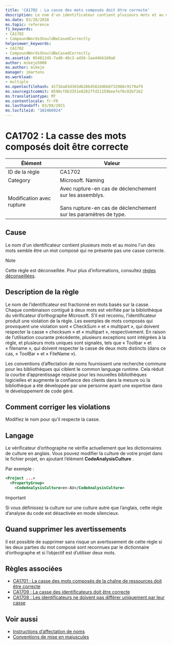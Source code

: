 ```yaml
---
title: 'CA1702 : La casse des mots composés doit être correcte'
description: Le nom d'un identificateur contient plusieurs mots et au moins l'un des mots semble être un mot composé qui ne présente pas une casse correcte.
ms.date: 03/28/2018
ms.topic: reference
f1_keywords:
- CA1702
- CompoundWordsShouldBeCasedCorrectly
helpviewer_keywords:
- CA1702
- CompoundWordsShouldBeCasedCorrectly
ms.assetid: 05481245-7ad8-48c3-a456-3aa44b6160a6
author: mikejo5000
ms.author: mikejo
manager: jmartens
ms.workload:
- multiple
ms.openlocfilehash: 41716a83d365d62864582dd6bbf32968c9179af9
ms.sourcegitcommit: 8590cf6b3351e82827fd21159beefef0c02bf162
ms.translationtype: MT
ms.contentlocale: fr-FR
ms.lasthandoff: 03/08/2021
ms.locfileid: "102466924"
---
```

# <a name="ca1702-compound-words-should-be-cased-correctly"></a>CA1702 : La casse des mots composés doit être correcte

|Élément|Valeur|
|-|-|
|ID de la règle|CA1702|
|Category|Microsoft. Naming|
|Modification avec rupture|Avec rupture-en cas de déclenchement sur les assemblys.<br /><br /> Sans rupture-en cas de déclenchement sur les paramètres de type.|

## <a name="cause"></a>Cause
Le nom d'un identificateur contient plusieurs mots et au moins l'un des mots semble être un mot composé qui ne présente pas une casse correcte.

> [!NOTE]
> Cette règle est déconseillée. Pour plus d’informations, consultez [règles déconseillées](fxcop-unported-deprecated-rules.md).

## <a name="rule-description"></a>Description de la règle

Le nom de l’identificateur est fractionné en mots basés sur la casse. Chaque combinaison contiguë à deux mots est vérifiée par la bibliothèque du vérificateur d’orthographe Microsoft. S’il est reconnu, l’identificateur produit une violation de la règle. Les exemples de mots composés qui provoquent une violation sont « CheckSum » et « multipart », qui doivent respecter la casse « checksum » et « multipart », respectivement. En raison de l’utilisation courante précédente, plusieurs exceptions sont intégrées à la règle, et plusieurs mots uniques sont signalés, tels que « Toolbar » et « filename », qui doivent respecter la casse de deux mots distincts (dans ce cas, « ToolBar » et « FileName »).

Les conventions d’affectation de noms fournissent une recherche commune pour les bibliothèques qui ciblent le common language runtime. Cela réduit la courbe d’apprentissage requise pour les nouvelles bibliothèques logicielles et augmente la confiance des clients dans la mesure où la bibliothèque a été développée par une personne ayant une expertise dans le développement de code géré.

## <a name="how-to-fix-violations"></a>Comment corriger les violations

Modifiez le nom pour qu’il respecte la casse.

## <a name="language"></a>Langage

Le vérificateur d’orthographe ne vérifie actuellement que les dictionnaires de culture en anglais. Vous pouvez modifier la culture de votre projet dans le fichier projet, en ajoutant l’élément **CodeAnalysisCulture** .

Par exemple :

```xml
<Project ...>
  <PropertyGroup>
    <CodeAnalysisCulture>en-AU</CodeAnalysisCulture>
```

> [!IMPORTANT]
> Si vous définissez la culture sur une culture autre que l’anglais, cette règle d’analyse du code est désactivée en mode silencieux.

## <a name="when-to-suppress-warnings"></a>Quand supprimer les avertissements

Il est possible de supprimer sans risque un avertissement de cette règle si les deux parties du mot composé sont reconnues par le dictionnaire d’orthographe et si l’objectif est d’utiliser deux mots.

## <a name="related-rules"></a>Règles associées

- [CA1701 : La casse des mots composés de la chaîne de ressources doit être correcte](../code-quality/ca1701.md)
- [CA1709 : La casse des identificateurs doit être correcte](../code-quality/ca1709.md)
- [CA1708 : Les identificateurs ne doivent pas différer uniquement par leur casse](/dotnet/fundamentals/code-analysis/quality-rules/ca1708)

## <a name="see-also"></a>Voir aussi

- [Instructions d’affectation de noms](/dotnet/standard/design-guidelines/naming-guidelines)
- [Conventions de mise en majuscules](/dotnet/standard/design-guidelines/capitalization-conventions)
